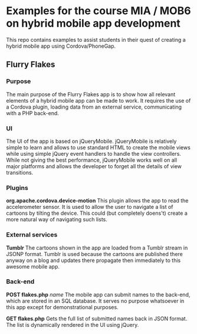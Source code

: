 # Examples for the course MIA / MOB6 on hybrid mobile app development

This repo contains examples to assist students in their quest of creating a hybrid mobile app using Cordova/PhoneGap.

## Flurry Flakes

### Purpose
The main purpose of the Flurry Flakes app is to show how all relevant elements of a hybrid mobile app can be made to work. It requires the use of a Cordova plugin, loading data from an external service, communicating with a PHP back-end.

### UI
The UI of the app is based on jQueryMobile. jQueryMobile is relatively simple to learn and allows to use standard HTML to create the mobile views while using simple jQuery event handlers to handle the view controllers. While not giving the best performance, jQueryMobile works well on all major platforms and allows the developer to forget all the details of view transitions.

### Plugins
**org.apache.cordova.device-motion** This plugin allows the app to read the accelerometer sensor. It is used to allow the user to navigate a list of cartoons by tilting the device. This could (but completely doens't) create a more natural way of navigating such lists.

### External services
**Tumblr** The cartoons shown in the app are loaded from a Tumblr stream in JSONP format. Tumblr is used because the cartoons are published there anyway on a blog and updates there propagate then immediately to this awesome mobile app.

### Back-end
**POST flakes.php** *name* The mobile app can submit names to the back-end, which are stored in an SQL database. It serves no purpose whatsoever in this app except for demonstrational purposes.

**GET flakes.php** Gets the full list of submitted names back in JSON format. The list is dynamically rendered in the UI using jQuery.
